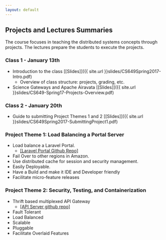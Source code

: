 ```yaml
---
layout: default
---
```


## Projects and Lectures Summaries

The course focuses in teaching the distributed systems concepts through projects. The lectures prepare the students to execute the projects.

###  Class 1 - January 13th
* Introduction to the class [[Slides]]({{ site.url }}slides/CS649Spring2017-Intro.pdf)
    * Overview of class structure: projects, grading, etc.
* Science Gateways and Apache Airavata [[Slides]]({{ site.url }}slides/CS649-Spring17-Projects-Overview.pdf)

### Class 2 - January 20th
* Guide to submitting Project Themes 1 and 2 [[Slides]]({{ site.url }}slides/CS649Spring2017-SubmittingProject1.pdf)

###  Project Theme 1: Load Balancing a Portal Server
* Load balance a Laravel Portal.
    * [[Laravel Portal Github Repo]](https://github.com/airavata-courses/spring17-laravel-portal)
* Fail Over to other regions in Amazon.
* Use distributed cache for session and security management.
* Easily Deployable.
* Have a Build and make it IDE and Developer friendly
* Facilitate micro-feature releases

###  Project Theme 2: Security, Testing, and Containerization 
* Thrift based multiplexed API Gateway
    * [[API Server github repo]](https://github.com/airavata-courses/spring17-API-Server)
* Fault Tolerant 
* Load Balanced 
* Scalable 
* Pluggable 
* Facilitate Overlaid Features
